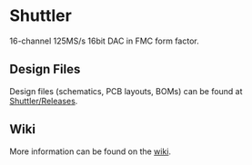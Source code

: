 # Shuttler

16-channel 125MS/s 16bit DAC in FMC form factor.

## Design Files

Design files (schematics, PCB layouts, BOMs) can be found at [Shuttler/Releases](https://github.com/sinara-hw/Shuttler/releases).

## Wiki

More information can be found on the [wiki](https://github.com/sinara-hw/Shuttler/wiki).
